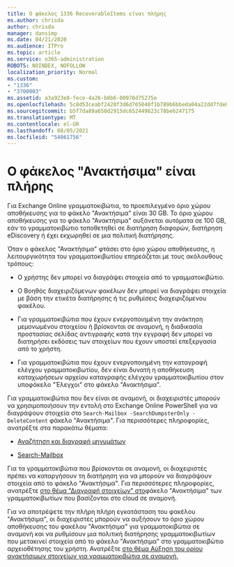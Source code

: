 ```yaml
---
title: Ο φάκελος 1336 RecoverableItems είναι πλήρης
ms.author: chrisda
author: chrisda
manager: dansimp
ms.date: 04/21/2020
ms.audience: ITPro
ms.topic: article
ms.service: o365-administration
ROBOTS: NOINDEX, NOFOLLOW
localization_priority: Normal
ms.custom:
- "1336"
- "3700003"
ms.assetid: a3a923e8-fece-4a26-b8b6-00970d75275e
ms.openlocfilehash: 5c8d53ceabf2428f3d6d765040f1b789b6bbeda04a22dd7fde0d2d728fd17d93
ms.sourcegitcommit: b5f7da89a650d2915dc652449623c78be6247175
ms.translationtype: MT
ms.contentlocale: el-GR
ms.lasthandoff: 08/05/2021
ms.locfileid: "54061756"
---
```

# <a name="the-recoverable-items-folder-is-full"></a>Ο φάκελος "Ανακτήσιμα" είναι πλήρης

Για Exchange Online γραμματοκιβώτια, το προεπιλεγμένο όριο χώρου αποθήκευσης για το φάκελο "Ανακτήσιμα" είναι 30 GB. Το όριο χώρου αποθήκευσης για το φάκελο "Ανακτήσιμα" αυξάνεται αυτόματα σε 100 GB, εάν το γραμματοκιβώτιο τοποθετηθεί σε διατήρηση διαφορών, διατήρηση eDiscovery ή έχει εκχωρηθεί σε μια πολιτική διατήρησης.

Όταν ο φάκελος "Ανακτήσιμα" φτάσει στο όριο χώρου αποθήκευσης, η λειτουργικότητα του γραμματοκιβωτίου επηρεάζεται με τους ακόλουθους τρόπους:

- Ο χρήστης δεν μπορεί να διαγράψει στοιχεία από το γραμματοκιβώτιο.

- Ο Βοηθός διαχειριζόμενων φακέλων δεν μπορεί να διαγράψει στοιχεία με βάση την ετικέτα διατήρησης ή τις ρυθμίσεις διαχειριζόμενου φακέλου.

- Για γραμματοκιβώτια που έχουν ενεργοποιημένη την ανάκτηση μεμονωμένου στοιχείου ή βρίσκονται σε αναμονή, η διαδικασία προστασίας σελίδας αντιγραφής κατά την εγγραφή δεν μπορεί να διατηρήσει εκδόσεις των στοιχείων που έχουν υποστεί επεξεργασία από το χρήστη.

- Για γραμματοκιβώτια που έχουν ενεργοποιημένη την καταγραφή ελέγχου γραμματοκιβωτίου, δεν είναι δυνατή η αποθήκευση καταχωρήσεων αρχείου καταγραφής ελέγχου γραμματοκιβωτίου στον υποφάκελο "Έλεγχοι" στο φάκελο "Ανακτήσιμα".

Για γραμματοκιβώτια που δεν είναι σε αναμονή, οι διαχειριστές μπορούν να χρησιμοποιήσουν την εντολή στο Exchange Online PowerShell για να διαγράψουν στοιχεία στο `Search-Mailbox -SearchDumpsterOnly -DeleteContent` φάκελο "Ανακτήσιμα". Για περισσότερες πληροφορίες, ανατρέξτε στα παρακάτω θέματα:

- [Αναζήτηση και διαγραφή μηνυμάτων](https://docs.microsoft.com/microsoft-365/compliance/search-for-and-delete-messagesadmin-help)

- [Search-Mailbox](https://docs.microsoft.com/powershell/module/exchange/mailboxes/Search-Mailbox)

Για τα γραμματοκιβώτια που βρίσκονται σε αναμονή, οι διαχειριστές πρέπει να καταργήσουν τη διατήρηση για να μπορούν να διαγράψουν στοιχεία από το φάκελο "Ανακτήσιμα". Για περισσότερες πληροφορίες, ανατρέξτε [στο θέμα "Διαγραφή στοιχείων" στο](https://docs.microsoft.com/microsoft-365/compliance/delete-items-in-the-recoverable-items-folder-of-mailboxes-on-hold)φάκελο "Ανακτήσιμα" των γραμματοκιβωτίων που βασίζονται στο cloud σε αναμονή.

Για να αποτρέψετε την πλήρη πλήρη εγκατάσταση του φακέλου "Ανακτήσιμα", οι διαχειριστές μπορούν να αυξήσουν το όριο χώρου αποθήκευσης του φακέλου "Ανακτήσιμα" για γραμματοκιβώτια σε αναμονή και να ρυθμίσουν μια πολιτική διατήρησης γραμματοκιβωτίων που μετακινεί στοιχεία από το φάκελο "Ανακτήσιμα" στο γραμματοκιβώτιο αρχειοθέτησης του χρήστη. Ανατρέξτε [στο θέμα Αύξηση του ορίου ανακτήσιμων στοιχείων για γραμματοκιβώτια σε αναμονή.](https://docs.microsoft.com/microsoft-365/compliance/increase-the-recoverable-quota-for-mailboxes-on-hold)
